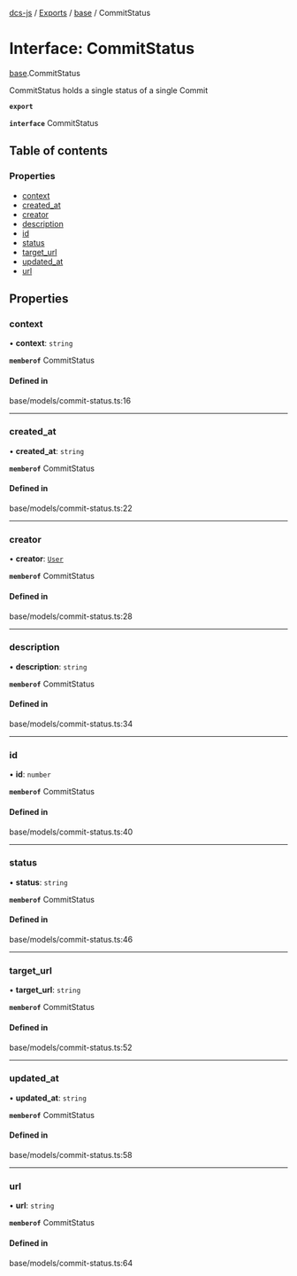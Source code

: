 [dcs-js](../README.md) / [Exports](../modules.md) / [base](../modules/base.md) / CommitStatus

# Interface: CommitStatus

[base](../modules/base.md).CommitStatus

CommitStatus holds a single status of a single Commit

**`export`**

**`interface`** CommitStatus

## Table of contents

### Properties

- [context](base.CommitStatus.md#context)
- [created\_at](base.CommitStatus.md#created_at)
- [creator](base.CommitStatus.md#creator)
- [description](base.CommitStatus.md#description)
- [id](base.CommitStatus.md#id)
- [status](base.CommitStatus.md#status)
- [target\_url](base.CommitStatus.md#target_url)
- [updated\_at](base.CommitStatus.md#updated_at)
- [url](base.CommitStatus.md#url)

## Properties

### <a id="context" name="context"></a> context

• **context**: `string`

**`memberof`** CommitStatus

#### Defined in

base/models/commit-status.ts:16

___

### <a id="created_at" name="created_at"></a> created\_at

• **created\_at**: `string`

**`memberof`** CommitStatus

#### Defined in

base/models/commit-status.ts:22

___

### <a id="creator" name="creator"></a> creator

• **creator**: [`User`](base.User.md)

**`memberof`** CommitStatus

#### Defined in

base/models/commit-status.ts:28

___

### <a id="description" name="description"></a> description

• **description**: `string`

**`memberof`** CommitStatus

#### Defined in

base/models/commit-status.ts:34

___

### <a id="id" name="id"></a> id

• **id**: `number`

**`memberof`** CommitStatus

#### Defined in

base/models/commit-status.ts:40

___

### <a id="status" name="status"></a> status

• **status**: `string`

**`memberof`** CommitStatus

#### Defined in

base/models/commit-status.ts:46

___

### <a id="target_url" name="target_url"></a> target\_url

• **target\_url**: `string`

**`memberof`** CommitStatus

#### Defined in

base/models/commit-status.ts:52

___

### <a id="updated_at" name="updated_at"></a> updated\_at

• **updated\_at**: `string`

**`memberof`** CommitStatus

#### Defined in

base/models/commit-status.ts:58

___

### <a id="url" name="url"></a> url

• **url**: `string`

**`memberof`** CommitStatus

#### Defined in

base/models/commit-status.ts:64

